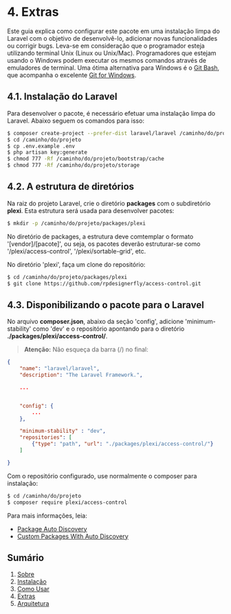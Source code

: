 # 4. Extras

Este guia explica como configurar este pacote em uma instalação limpa do Laravel com o objetivo de desenvolvê-lo, adicionar novas funcionalidades ou corrigir bugs. Leva-se em consideração que o programador esteja utilizando terminal Unix (Linux ou Unix/Mac). Programadores que estejam usando o Windows podem executar os mesmos comandos através de emuladores de terminal. Uma ótima alternativa para Windows é o [Git Bash](https://gitforwindows.org/), que acompanha o excelente [Git for Windows](https://gitforwindows.org/).

## 4.1. Instalação do Laravel

Para desenvolver o pacote, é necessário efetuar uma instalação limpa do Laravel. Abaixo seguem os comandos para isso:

```bash
$ composer create-project --prefer-dist laravel/laravel /caminho/do/projeto
$ cd /caminho/do/projeto
$ cp .env.example .env
$ php artisan key:generate
$ chmod 777 -Rf /caminho/do/projeto/bootstrap/cache
$ chmod 777 -Rf /caminho/do/projeto/storage
```

## 4.2. A estrutura de diretórios

Na raiz do projeto Laravel, crie o diretório **packages** com o subdiretório **plexi**. Esta estrutura será usada para desenvolver pacotes:

```bash
$ mkdir -p /caminho/do/projeto/packages/plexi
```

No diretório de packages, a estrutura deve comtemplar o formato '[vendor]/[pacote]', ou seja, os pacotes deverão estruturar-se como '/plexi/access-control', '/plexi/sortable-grid', etc.

No diretório 'plexi', faça um clone do repositório:

```bash
$ cd /caminho/do/projeto/packages/plexi
$ git clone https://github.com/rpdesignerfly/access-control.git
```

## 4.3. Disponibilizando o pacote para o Laravel

No arquivo **composer.json**, abaixo da seção 'config', adicione 'minimum-stability' como 'dev' e o repositório apontando para o diretório **./packages/plexi/access-control/**.

> **Atenção:** Não esqueça da barra (/) no final:

```json
{
    "name": "laravel/laravel",
    "description": "The Laravel Framework.",

    ...


    "config": {
        ...
    },

    "minimum-stability" : "dev",
    "repositories": [
        {"type": "path", "url": "./packages/plexi/access-control/"}
    ]

}
```

Com o repositório configurado, use normalmente o composer para instalação:

```bash
$ cd /caminho/do/projeto
$ composer require plexi/access-control
```

Para mais informações, leia:

* [Package Auto Discovery](https://medium.com/@taylorotwell/package-auto-discovery-in-laravel-5-5-ea9e3ab20518)
* [Custom Packages With Auto Discovery](https://medium.com/sureshvel/laravel-5-5-custom-packages-with-autodiscover-the-providers-5772c60d847e)

## Sumário

1. [Sobre](01-About.md)
2. [Instalação](02-Installation.md)
3. [Como Usar](03-Usage.md)
4. [Extras](04-Extras.md)
5. [Arquitetura](docs/05-Architecture.md)

